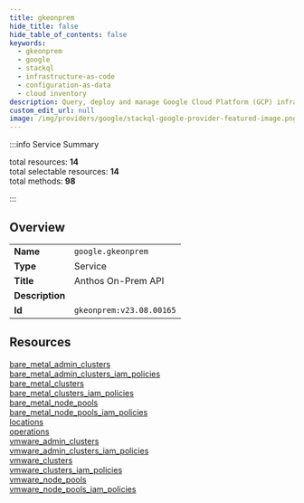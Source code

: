 ```yaml
---
title: gkeonprem
hide_title: false
hide_table_of_contents: false
keywords:
  - gkeonprem
  - google
  - stackql
  - infrastructure-as-code
  - configuration-as-data
  - cloud inventory
description: Query, deploy and manage Google Cloud Platform (GCP) infrastructure and resources using SQL
custom_edit_url: null
image: /img/providers/google/stackql-google-provider-featured-image.png
---
```

  
    
:::info Service Summary

<div class="row">
<div class="providerDocColumn">
<span>total resources:&nbsp;<b>14</b></span><br />
<span>total selectable resources:&nbsp;<b>14</b></span><br />
<span>total methods:&nbsp;<b>98</b></span><br />
</div>
</div>

:::

## Overview
<table><tbody>
<tr><td><b>Name</b></td><td><code>google.gkeonprem</code></td></tr>
<tr><td><b>Type</b></td><td>Service</td></tr>
<tr><td><b>Title</b></td><td>Anthos On-Prem API</td></tr>
<tr><td><b>Description</b></td><td></td></tr>
<tr><td><b>Id</b></td><td><code>gkeonprem:v23.08.00165</code></td></tr>
</tbody></table>

## Resources
<div class="row">
<div class="providerDocColumn">
<a href="/providers/google/gkeonprem/bare_metal_admin_clusters/">bare_metal_admin_clusters</a><br />
<a href="/providers/google/gkeonprem/bare_metal_admin_clusters_iam_policies/">bare_metal_admin_clusters_iam_policies</a><br />
<a href="/providers/google/gkeonprem/bare_metal_clusters/">bare_metal_clusters</a><br />
<a href="/providers/google/gkeonprem/bare_metal_clusters_iam_policies/">bare_metal_clusters_iam_policies</a><br />
<a href="/providers/google/gkeonprem/bare_metal_node_pools/">bare_metal_node_pools</a><br />
<a href="/providers/google/gkeonprem/bare_metal_node_pools_iam_policies/">bare_metal_node_pools_iam_policies</a><br />
<a href="/providers/google/gkeonprem/locations/">locations</a><br />
</div>
<div class="providerDocColumn">
<a href="/providers/google/gkeonprem/operations/">operations</a><br />
<a href="/providers/google/gkeonprem/vmware_admin_clusters/">vmware_admin_clusters</a><br />
<a href="/providers/google/gkeonprem/vmware_admin_clusters_iam_policies/">vmware_admin_clusters_iam_policies</a><br />
<a href="/providers/google/gkeonprem/vmware_clusters/">vmware_clusters</a><br />
<a href="/providers/google/gkeonprem/vmware_clusters_iam_policies/">vmware_clusters_iam_policies</a><br />
<a href="/providers/google/gkeonprem/vmware_node_pools/">vmware_node_pools</a><br />
<a href="/providers/google/gkeonprem/vmware_node_pools_iam_policies/">vmware_node_pools_iam_policies</a><br />
</div>
</div>
